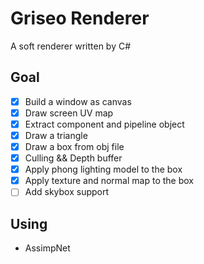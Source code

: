 # Griseo Renderer
 A soft renderer written by C#

## Goal
- [x] Build a window as canvas
- [x] Draw screen UV map
- [x] Extract component and pipeline object
- [x] Draw a triangle
- [x] Draw a box from obj file
- [x] Culling && Depth buffer
- [x] Apply phong lighting model to the box
- [x] Apply texture and normal map to the box
- [ ] Add skybox support

## Using
- AssimpNet
